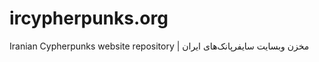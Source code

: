 ircypherpunks.org
=================

Iranian Cypherpunks website repository | مخزن وبسایت سایفرپانک‌های ایران
